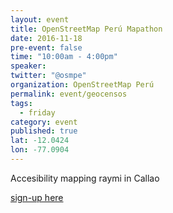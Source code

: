```yaml
---
layout: event
title: OpenStreetMap Perú Mapathon
date: 2016-11-18
pre-event: false
time: "10:00am - 4:00pm"
speaker: 
twitter: "@osmpe"
organization: OpenStreetMap Perú
permalink: event/geocensos
tags: 
  - friday
category: event
published: true
lat: -12.0424
lon: -77.0904
---
```

Accesibility mapping raymi in Callao

[sign-up here](osmpe.ourproject.org)
